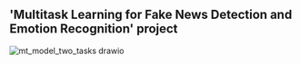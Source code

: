 ## 'Multitask Learning for Fake News Detection and Emotion Recognition' project

![mt_model_two_tasks drawio](https://github.com/user-attachments/assets/d10eef7f-6283-4b7b-a1fd-bd2c80d91e9a)
